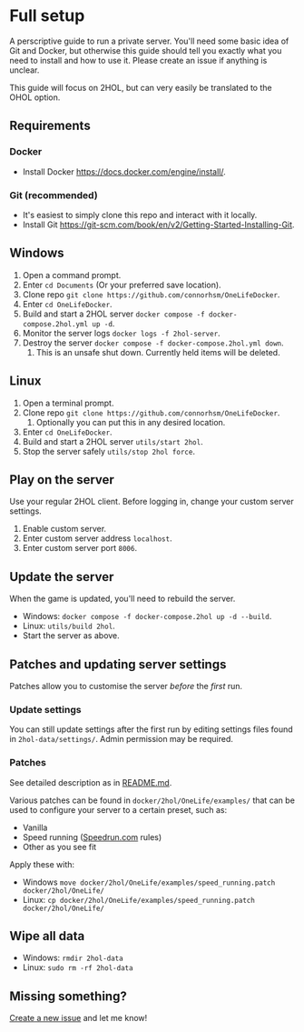 # Full setup
A perscriptive guide to run a private server. You'll need some basic idea of Git and Docker, but otherwise this guide should tell you exactly what you need to install and how to use it. Please create an issue if anything is unclear.

This guide will focus on 2HOL, but can very easily be translated to the OHOL option.

## Requirements

### Docker
- Install Docker https://docs.docker.com/engine/install/.

### Git (recommended)
- It's easiest to simply clone this repo and interact with it locally.
- Install Git https://git-scm.com/book/en/v2/Getting-Started-Installing-Git.

## Windows
1. Open a command prompt.
2. Enter `cd Documents` (Or your preferred save location).
3. Clone repo `git clone https://github.com/connorhsm/OneLifeDocker`.
4. Enter `cd OneLifeDocker`.
5. Build and start a 2HOL server `docker compose -f docker-compose.2hol.yml up -d`.
6. Monitor the server logs `docker logs -f 2hol-server`.
7. Destroy the server `docker compose -f docker-compose.2hol.yml down`.
   1. This is an unsafe shut down. Currently held items will be deleted.

## Linux
1. Open a terminal prompt.
2. Clone repo `git clone https://github.com/connorhsm/OneLifeDocker`.
   1. Optionally you can put this in any desired location.
3. Enter `cd OneLifeDocker`.
4. Build and start a 2HOL server `utils/start 2hol`.
5. Stop the server safely `utils/stop 2hol force`.

## Play on the server
Use your regular 2HOL client. Before logging in, change your custom server settings.
1. Enable custom server.
2. Enter custom server address `localhost`.
3. Enter custom server port `8006`.

## Update the server
When the game is updated, you'll need to rebuild the server.

- Windows: `docker compose -f docker-compose.2hol up -d --build`.
- Linux: `utils/build 2hol`.
- Start the server as above.

## Patches and updating server settings
Patches allow you to customise the server *before* the *first* run.

### Update settings
You can still update settings after the first run by editing settings files found in `2hol-data/settings/`. Admin permission may be required.

### Patches
See detailed description as in [README.md](README.md).

Various patches can be found in `docker/2hol/OneLife/examples/` that can be used to configure your server to a certain preset, such as:
- Vanilla
- Speed running ([Speedrun.com](https://www.speedrun.com/Two_Hours_One_Life_2HOL) rules)
- Other as you see fit

Apply these with:
- Windows `move docker/2hol/OneLife/examples/speed_running.patch docker/2hol/OneLife/`
- Linux: `cp docker/2hol/OneLife/examples/speed_running.patch docker/2hol/OneLife/`

## Wipe all data
- Windows: `rmdir 2hol-data`
- Linux: `sudo rm -rf 2hol-data`

## Missing something?
[Create a new issue](https://github.com/connorhsm/OneLifeDocker/issues/new) and let me know!
